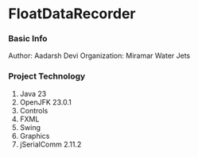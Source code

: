 # FloatDataRecorder

### Basic Info
Author: Aadarsh Devi
Organization: Miramar Water Jets

### Project Technology
1. Java 23
2. OpenJFK 23.0.1
  3. Controls
  2. FXML
  2. Swing
  2. Graphics
3. jSerialComm 2.11.2
